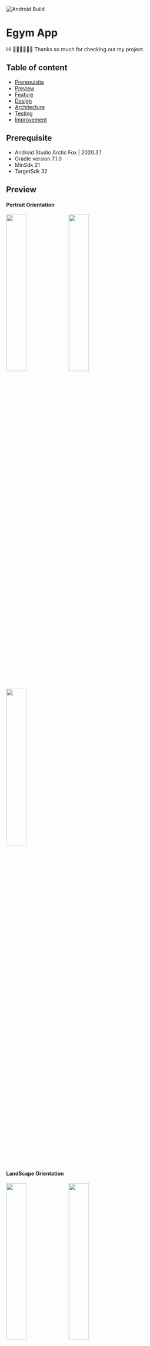 ![Android Build](https://github.com/Ezike/StarWarsSearch/workflows/Android%20Build/badge.svg)

# Egym App

Hi 👋🏼👋🏼👋🏼
Thanks so much for checking out my project. 
## Table of content

- [Prerequisite](#prerequisite)
- [Preview](#preview)
- [Feature](#feature)
- [Design](#design)
- [Architecture](#architecture)
- [Testing](#testing)
- [Improvement](#improvement)


## Prerequisite
- Android Studio Arctic Fox | 2020.3.1
- Gradle version 7.1.0
- MinSdk 21
- TargetSdk 32

## Preview
#### Portrait Orientation

<img src="https://user-images.githubusercontent.com/61085272/187267880-4f43e35a-a025-4870-b335-15086f09db21.png" width="33%" /> <img src="https://user-images.githubusercontent.com/61085272/187267650-40d489a9-9b43-4aca-924a-cf26dbcf5b89.png" width="33%" /> <img src="https://user-images.githubusercontent.com/61085272/187292563-db37bb86-616f-4c97-a95c-463b8d9a3782.jpg" width="33%" /> 

#### LandScape Orientation
<img src="https://user-images.githubusercontent.com/61085272/187267378-2c134d7f-f484-4887-b372-ae97cfa5de32.png" width="33%" /> <img src="https://user-images.githubusercontent.com/61085272/187270133-46c951f2-08ab-4995-81dd-6efecf780b92.png" width="33%" /> <img src="https://user-images.githubusercontent.com/61085272/187294121-e134aef1-1204-4265-92b3-e54cb0f30288.jpg" width="33%" /> 

## Feature
App should show a list of New York Time stories in ` Master View and Detail View`. The master view contains a list of articles and the details of each story will be represented in detail view.

```
The list View contains
-  Small image
-  Title
-  Author
```

```
The detail View contains 
- Large Image
- Title
- See more Button to preview article in web view
- Description
- Author
```



